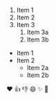 1. Item 1
2. Item 2
3. Item 3
   1. Item 3a
   2. Item 3b
   
* Item 1
* Item 2
  * Item 2a
  * Item 2b
  
:heart:
:+1:
:-1:
:smile:
:sparkles:
:tada:
